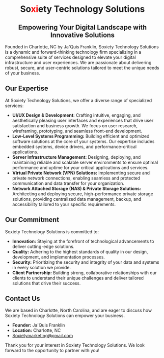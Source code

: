 <h1 align="center">So<span style="color:red;">xi</span>ety Technology Solutions</h1>

<h2 align="center">Empowering Your Digital Landscape with Innovative Solutions</h2>

Founded in Charlotte, NC by Ja'Quis Franklin, Soxiety Technology Solutions is a dynamic and forward-thinking technology firm specializing in a comprehensive suite of services designed to elevate your digital infrastructure and user experiences. We are passionate about delivering robust, secure, and user-centric solutions tailored to meet the unique needs of your business.

## Our Expertise

At Soxiety Technology Solutions, we offer a diverse range of specialized services:

* **UI/UX Design & Development:** Crafting intuitive, engaging, and aesthetically pleasing user interfaces and experiences that drive user satisfaction and business growth. We focus on user research, wireframing, prototyping, and seamless front-end development.
* **Low-Level Systems Programming:** Building efficient and optimized software solutions at the core of your systems. Our expertise includes embedded systems, device drivers, and performance-critical applications.
* **Server Infrastructure Management:** Designing, deploying, and maintaining reliable and scalable server environments to ensure optimal performance and uptime for your critical applications and services.
* **Virtual Private Network (VPN) Solutions:** Implementing secure and private network connections, enabling seamless and protected communication and data transfer for your organization.
* **Network Attached Storage (NAS) & Private Storage Solutions:** Architecting and deploying secure, high-performance private storage solutions, providing centralized data management, backup, and accessibility tailored to your specific requirements.

## Our Commitment

Soxiety Technology Solutions is committed to:

* **Innovation:** Staying at the forefront of technological advancements to deliver cutting-edge solutions.
* **Quality:** Adhering to the highest standards of quality in our design, development, and implementation processes.
* **Security:** Prioritizing the security and integrity of your data and systems in every solution we provide.
* **Client Partnership:** Building strong, collaborative relationships with our clients to understand their unique challenges and deliver tailored solutions that drive their success.

## Contact Us

We are based in Charlotte, North Carolina, and are eager to discuss how Soxiety Technology Solutions can empower your business.

* **Founder:** Ja'Quis Franklin
* **Location:** Charlotte, NC
* [Soxietymarketing@gmail.com](mailto:Soxietymarketing@gmail.com)

Thank you for your interest in Soxiety Technology Solutions. We look forward to the opportunity to partner with you!
